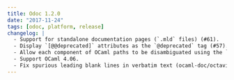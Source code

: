 ```yaml
---
title: Odoc 1.2.0
date: "2017-11-24"
tags: [odoc, platform, release]
changelog: |
  - Support for standalone documentation pages (`.mld` files) (#61).
  - Display `[@@deprecated]` attributes as the `@deprecated` tag (#57).
  - Allow each component of OCaml paths to be disambiguated using the `kind-identifer` syntax (part of #61).
  - Support OCaml 4.06.
  - Fix spurious leading blank lines in verbatim text (ocaml-doc/octavius#6).
---
```


